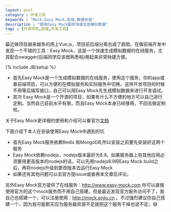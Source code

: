 ```yaml
---
layout: post
category : 开发工具
keywords : "Mock,Easy Mock,前端,数据伪造"
description : "使用Easy Mock服务快速生成模拟数据"
tags : [开源项目,前端,开发工具]
---
```


 最近做项目越来越多的用上Vue.js，项目前后端分离也成了趋势。在做前端开发中发现一个不错的工具：Easy Mock，这是一个快速生成模拟数据的在线服务，尤其配合swagger(后端同学应该很熟悉啦)用起来非常快捷方便。
<!--break-->

{% include JB/setup %}


- 首先Easy Mock是一个生成模拟数据的在线服务，使用这个服务，你的app或者前端项目，可以方便的在模拟服务和实际服务中切换。这样开发项目的时候不用等后端写接口，自己可以用Easy Mock先生成模拟数据来进行开发调试。
- 其次 Easy Mock是一个开源的项目，如果有什么不方便的地方可以自己进行定制。当然自己目前水平有限，而且Easy Mock本身已经够用，不回去做定制啦。

关于Easy Mock更详细的使用和介绍可以看官方[文档](https://github.com/easy-mock/easy-mock/blob/dev/README.zh-CN.md)

下面介绍下本人在安装使用Easy Mock中遇到的坑
- 首先Easy Mock服务依赖Redis 和MongoDB,所以安装之前要先安装好这两个服务
- Easy Mock依赖nodejs，nodejs版本最好为8.9。如果服务器上有其他应用必须要用更高版本的nodejs的话，可以先用nodejs8.9将Easy Mock build之后，再将nodejs升级到更改版本去运行Easy Mock
- 如果还有其他问题可以去官方提issue或者再本文章后评论。

另外Easy Mock官方提供了在线服务：http://www.easy-mock.com 你可以直接使用官方的这个mock服务而不用自己搭建。但是最近发现官方服务访问不了，我自己也搭建一个，可以注册使用：http://mock.enilu.cn 。不过强烈建议你自己搭建一个，因为我可能那天应为服务器资源不足就把这个服务干掉也说不定。😅

